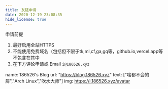 ```yaml
---
title: 友链申请
date: 2020-12-19 23:08:35
hide_license: true
---
```


申请前提

1. 最好启用全站HTTPS
2. 不能使用免费域名（包括但不限于tk,ml,cf,ga,gq等，github.io,vercel.app等不包含在其中
3. 在下方评论申请或 Email `i@186526.xyz`

name: 186526's Blog
url: "https://blog.186526.xyz"
text: ["啥都不会的屑","Arch Linux","吹水大师"]
img: https://i.186526.xyz/avatar